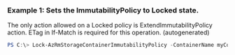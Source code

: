 ### Example 1: Sets the ImmutabilityPolicy to Locked state.
The only action allowed on a Locked policy is ExtendImmutabilityPolicy action.
ETag in If-Match is required for this operation. (autogenerated)
```powershell
PS C:\> Lock-AzRmStorageContainerImmutabilityPolicy -ContainerName myContainer -Etag {Etag} -Force {Force} -ResourceGroupName MyResourceGroup -StorageAccountName {StorageAccountName}
```

